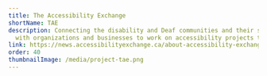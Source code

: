 ```yaml
---
title: The Accessibility Exchange
shortName: TAE
description: Connecting the disability and Deaf communities and their supporters
  with organizations and businesses to work on accessibility projects together.
link: https://news.accessibilityexchange.ca/about-accessibility-exchange
order: 40
thumbnailImage: /media/project-tae.png
---
```

